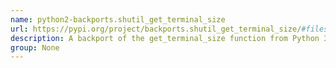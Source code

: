 ```yaml
---
name: python2-backports.shutil_get_terminal_size
url: https://pypi.org/project/backports.shutil_get_terminal_size/#files
description: A backport of the get_terminal_size function from Python 3.
group: None
---
```

